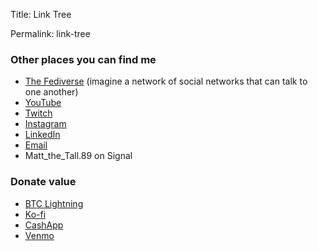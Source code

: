 Title:
Link Tree

Permalink: 
link-tree

### Other places you can find me
- [The Fediverse](https://podcastindex.social/deck/@matt_the_tall) (imagine a network of social networks that can talk to one another)
- [YouTube](https://www.youtube.com/@Matt_the_Tall)
- [Twitch](https://www.twitch.tv/matt_the_tall)
- [Instagram](https://www.instagram.com/matt.the.tall_/)
- [LinkedIn](https://www.linkedin.com/in/matthew-olmsted/)
- [Email](mailto:hello@mattthetall.site)
- Matt_the_Tall.89 on Signal

### Donate value
- [BTC Lightning](https://getalby.com/p/matt_the_tall)
- [Ko-fi](https://ko-fi.com/mattthetall)
- [CashApp](https://cash.app/$MattTheTall)
- [Venmo](https://account.venmo.com/u/Matt_the_Tall)